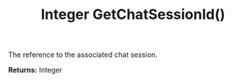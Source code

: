 ﻿---
uid: crmscript_ref_NSChatMessage_GetChatSessionId
title: Integer GetChatSessionId()
intellisense: NSChatMessage.GetChatSessionId
keywords: NSChatMessage, GetChatSessionId
so.topic: reference
---

The reference to the associated chat session.

**Returns:** Integer


